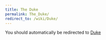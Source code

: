 ```yaml
---
title: The Duke
permalink: The_Duke/
redirect_to: /wiki/Duke/
---
```


You should automatically be redirected to [Duke](/keeperrl_wiki/Duke/)

